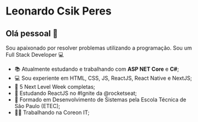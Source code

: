 # Leonardo Csik Peres

## Olá pessoal 👋
Sou apaixonado por resolver problemas utilizando a programação.
Sou um Full Stack Developer 💻

- 📚  Atualmente estudando e trabalhando com **ASP NET Core** e **C#**;
- 💻  Sou experiente em HTML, CSS, JS, ReactJS, React Native e NextJS;
- 🚀  5 Next Level Week completas;
- 💜  Estudando ReactJS no #Ignite da @rocketseat;
- 📘  Formado em Desenvolvimento de Sistemas pela Escola Técnica de São Paulo (ETEC);
- 👨‍💻  Trabalhando na Coreon IT;


